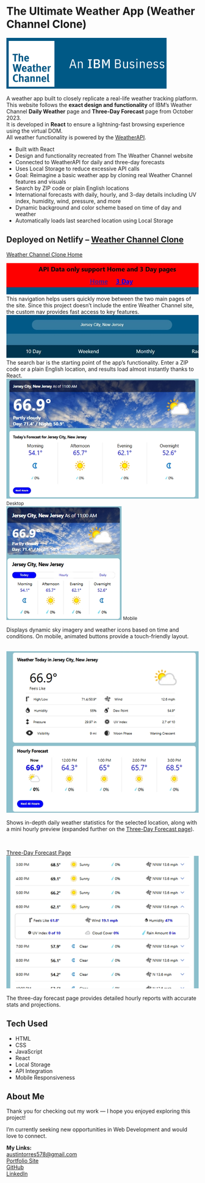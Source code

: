 <h1>The Ultimate Weather App (Weather Channel Clone)</h1>

<img src="public/readMeBanner.png">

A weather app built to closely replicate a real-life weather tracking platform.  
This website follows the **exact design and functionality** of IBM’s Weather Channel **Daily Weather** page and **Three-Day Forecast** page from October 2023.  
It is developed in **React** to ensure a lightning-fast browsing experience using the virtual DOM.  
All weather functionality is powered by the <a href="https://www.weatherapi.com/">WeatherAPI</a>.

<ul>
  <li>Built with React</li>
  <li>Design and functionality recreated from The Weather Channel website</li>
  <li>Connected to WeatherAPI for daily and three-day forecasts</li>
  <li>Uses Local Storage to reduce excessive API calls</li>
  <li>Goal: Reimagine a basic weather app by cloning real Weather Channel features and visuals</li>
  <li>Search by ZIP code or plain English locations</li>
  <li>International forecasts with daily, hourly, and 3-day details including UV index, humidity, wind, pressure, and more</li>
  <li>Dynamic background and color scheme based on time of day and weather</li>
  <li>Automatically loads last searched location using Local Storage</li>
</ul>

<h2>Deployed on Netlify – <a href="https://bejewelled-unicorn-5837be.netlify.app/">Weather Channel Clone</a></h2>

<a href="https://bejewelled-unicorn-5837be.netlify.app/">Weather Channel Clone Home</a>

<img src="public/quick-nav.jpeg">
<br>
This navigation helps users quickly move between the two main pages of the site. Since this project doesn’t include the entire Weather Channel site, the custom nav provides fast access to key features.
<br>

<img src="public/searchBar.jpeg">
<br>
The search bar is the starting point of the app’s functionality. Enter a ZIP code or a plain English location, and results load almost instantly thanks to React.
<br>

<img src="public/daily-temp.png">
<small>Desktop</small>
<br>
<img src="public/mobile-daily.png">
<small>Mobile</small>
<br>
<p>Displays dynamic sky imagery and weather icons based on time and conditions. On mobile, animated buttons provide a touch-friendly layout.</p>
<br>

<img src="public/daily-stats.png">
<br>
<p>Shows in-depth daily weather statistics for the selected location, along with a mini hourly preview (expanded further on the <a href="https://bejewelled-unicorn-5837be.netlify.app/details">Three-Day Forecast page</a>).</p>
<br>

<a href="https://bejewelled-unicorn-5837be.netlify.app/details">Three-Day Forecast Page</a>
<br>
<img src="public/hourly-reports.png">
<br>
<p>The three-day forecast page provides detailed hourly reports with accurate stats and projections.</p>

<h2>Tech Used</h2>
<ul>
  <li>HTML</li>
  <li>CSS</li>
  <li>JavaScript</li>
  <li>React</li>
  <li>Local Storage</li>
  <li>API Integration</li>
  <li>Mobile Responsiveness</li>
</ul>

<h2>About Me</h2>
<p>Thank you for checking out my work — I hope you enjoyed exploring this project!</p>
<p>I’m currently seeking new opportunities in Web Development and would love to connect.</p>

<strong>My Links:</strong><br>
<a href="mailto:austintorres578@gmail.com">austintorres578@gmail.com</a><br>
<a href="https://austintorres578.github.io/Web-dev-portfolio/">Portfolio Site</a><br>
<a href="https://github.com/austintorres578">GitHub</a><br>
<a href="https://www.linkedin.com/in/austin-torres-55696420a/">LinkedIn</a>
